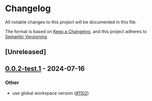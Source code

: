 # Changelog
All notable changes to this project will be documented in this file.

The format is based on [Keep a Changelog](https://keepachangelog.com/en/1.0.0/),
and this project adheres to [Semantic Versioning](https://semver.org/spec/v2.0.0.html).

## [Unreleased]

## [0.0.2-test.1](https://github.com/succinctlabs/sp1/compare/sp1-recursion-derive-v0.0.2-test...sp1-recursion-derive-v0.0.2-test.1) - 2024-07-16

### Other
- use global workspace version ([#1102](https://github.com/succinctlabs/sp1/pull/1102))
